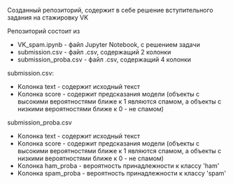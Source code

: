 Созданный репозиторий, содержит в себе решение вступительного задания на стажировку VK

Репозиторий состоит из
- VK_spam.ipynb  - файл Jupyter Notebook, с решением задачи
- submission.csv - файл .csv, содержащий 2 колонки
- submission_proba.csv - файл .csv, содержащий 4 колонки 

submission.csv:  
 - Kолонка text  - содержит исходный текст   
 - Kолонка score - содержит предсказания модели (объекты с высокими вероятностями ближе к 1 являются спамом, а объекты с низкими вероятностями ближе к 0 - не спамом)    

submission_proba.csv
 - Kолонка text  - содержит исходный текст   
 - Kолонка score - содержит предсказания модели (объекты с высокими вероятностями ближе к 1 являются спамом, а объекты с низкими вероятностями ближе к 0 - не спамом)    
 - Kолонка ham_proba - вероятность принадлежности к классу 'ham'  
 - Kолонка spam_proba - вероятность принадлежности к классу 'spam'
